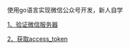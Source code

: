 使用go语言实现微信公众号开发，新人自学

[1、验证微信服务器](https://github.com/UOYO/go_wechat/blob/master/md_file/checkSignature.md)

[2、获取access_token](https://github.com/UOYO/go_wechat/blob/master/md_file/accesstoken.md)